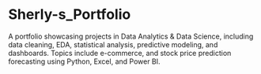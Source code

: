 # Sherly-s_Portfolio
A portfolio showcasing projects in Data Analytics &amp; Data Science, including data cleaning, EDA, statistical analysis, predictive modeling, and dashboards. Topics include e-commerce, and stock price prediction forecasting using Python, Excel, and Power BI.
